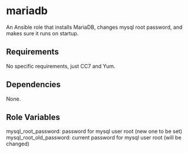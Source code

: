 # mariadb

An Ansible role that installs MariaDB, changes mysql root password, and makes sure it runs on startup.

## Requirements

No specific requirements, just CC7 and Yum.

## Dependencies

None.

## Role Variables

mysql_root_password: password for mysql user root (new one to be set)
mysql_root_old_password: current password for mysql user root (will be changed)
